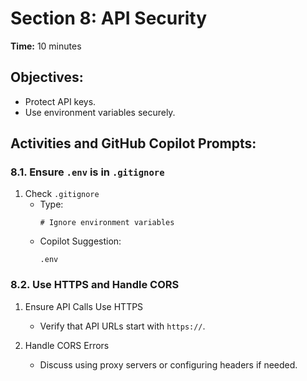 # Section 8: API Security

**Time:** 10 minutes


## Objectives:

*   Protect API keys.
*   Use environment variables securely.


## Activities and GitHub Copilot Prompts:


### 8.1. Ensure `.env` is in `.gitignore`

1.  Check `.gitignore`
    *   Type:
        ```gitignore
        # Ignore environment variables
        ```
    *   Copilot Suggestion:
        ```gitignore
        .env
        ```


### 8.2. Use HTTPS and Handle CORS

1.  Ensure API Calls Use HTTPS
    *   Verify that API URLs start with `https://`.

2.  Handle CORS Errors
    *   Discuss using proxy servers or configuring headers if needed.
